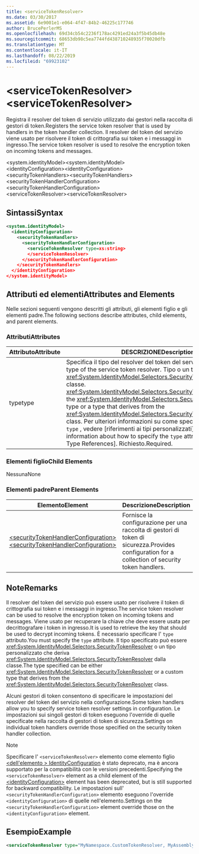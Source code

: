 ```yaml
---
title: <serviceTokenResolver>
ms.date: 03/30/2017
ms.assetid: 6e9001e1-e064-4f47-84b2-46225c177746
author: BrucePerlerMS
ms.openlocfilehash: 69d34cb54c2236f178ac4291ed24a3f5b45db48e
ms.sourcegitcommit: 68653db98c5ea7744fd438710248935f70020dfb
ms.translationtype: MT
ms.contentlocale: it-IT
ms.lasthandoff: 08/22/2019
ms.locfileid: "69923102"
---
```

# <a name="servicetokenresolver"></a><span data-ttu-id="39430-101">\<serviceTokenResolver></span><span class="sxs-lookup"><span data-stu-id="39430-101">\<serviceTokenResolver></span></span>
<span data-ttu-id="39430-102">Registra il resolver del token di servizio utilizzato dai gestori nella raccolta di gestori di token.</span><span class="sxs-lookup"><span data-stu-id="39430-102">Registers the service token resolver that is used by handlers in the token handler collection.</span></span> <span data-ttu-id="39430-103">Il resolver del token del servizio viene usato per risolvere il token di crittografia sui token e i messaggi in ingresso.</span><span class="sxs-lookup"><span data-stu-id="39430-103">The service token resolver is used to resolve the encryption token on incoming tokens and messages.</span></span>  
  
 <span data-ttu-id="39430-104">\<system.identityModel></span><span class="sxs-lookup"><span data-stu-id="39430-104">\<system.identityModel></span></span>  
<span data-ttu-id="39430-105">\<identityConfiguration></span><span class="sxs-lookup"><span data-stu-id="39430-105">\<identityConfiguration></span></span>  
<span data-ttu-id="39430-106">\<securityTokenHandlers></span><span class="sxs-lookup"><span data-stu-id="39430-106">\<securityTokenHandlers></span></span>  
<span data-ttu-id="39430-107">\<securityTokenHandlerConfiguration></span><span class="sxs-lookup"><span data-stu-id="39430-107">\<securityTokenHandlerConfiguration></span></span>  
<span data-ttu-id="39430-108">\<serviceTokenResolver></span><span class="sxs-lookup"><span data-stu-id="39430-108">\<serviceTokenResolver></span></span>  
  
## <a name="syntax"></a><span data-ttu-id="39430-109">Sintassi</span><span class="sxs-lookup"><span data-stu-id="39430-109">Syntax</span></span>  
  
```xml  
<system.identityModel>  
  <identityConfiguration>  
    <securityTokenHandlers>  
      <securityTokenHandlerConfiguration>  
        <serviceTokenResolver type=xs:string>  
        </serviceTokenResolver>  
      </securityTokenHandlerConfiguration>  
    </securityTokenHandlers>  
  </identityConfiguration>  
</system.identityModel>  
```  
  
## <a name="attributes-and-elements"></a><span data-ttu-id="39430-110">Attributi ed elementi</span><span class="sxs-lookup"><span data-stu-id="39430-110">Attributes and Elements</span></span>  
 <span data-ttu-id="39430-111">Nelle sezioni seguenti vengono descritti gli attributi, gli elementi figlio e gli elementi padre.</span><span class="sxs-lookup"><span data-stu-id="39430-111">The following sections describe attributes, child elements, and parent elements.</span></span>  
  
### <a name="attributes"></a><span data-ttu-id="39430-112">Attributi</span><span class="sxs-lookup"><span data-stu-id="39430-112">Attributes</span></span>  
  
|<span data-ttu-id="39430-113">Attributo</span><span class="sxs-lookup"><span data-stu-id="39430-113">Attribute</span></span>|<span data-ttu-id="39430-114">DESCRIZIONE</span><span class="sxs-lookup"><span data-stu-id="39430-114">Description</span></span>|  
|---------------|-----------------|  
|<span data-ttu-id="39430-115">type</span><span class="sxs-lookup"><span data-stu-id="39430-115">type</span></span>|<span data-ttu-id="39430-116">Specifica il tipo del resolver del token del servizio.</span><span class="sxs-lookup"><span data-stu-id="39430-116">Specifies the type of the service token resolver.</span></span> <span data-ttu-id="39430-117">Tipo o un tipo che deriva <xref:System.IdentityModel.Selectors.SecurityTokenResolver> dalla classe. <xref:System.IdentityModel.Selectors.SecurityTokenResolver></span><span class="sxs-lookup"><span data-stu-id="39430-117">Either the <xref:System.IdentityModel.Selectors.SecurityTokenResolver> type or a type that derives from the <xref:System.IdentityModel.Selectors.SecurityTokenResolver> class.</span></span> <span data-ttu-id="39430-118">Per ulteriori informazioni su come specificare l'attributo `type` , vedere [riferimenti ai tipi personalizzati].</span><span class="sxs-lookup"><span data-stu-id="39430-118">For more information about how to specify the `type` attribute, see [Custom Type References].</span></span> <span data-ttu-id="39430-119">Richiesto.</span><span class="sxs-lookup"><span data-stu-id="39430-119">Required.</span></span>|  
  
### <a name="child-elements"></a><span data-ttu-id="39430-120">Elementi figlio</span><span class="sxs-lookup"><span data-stu-id="39430-120">Child Elements</span></span>  
 <span data-ttu-id="39430-121">Nessuna</span><span class="sxs-lookup"><span data-stu-id="39430-121">None</span></span>  
  
### <a name="parent-elements"></a><span data-ttu-id="39430-122">Elementi padre</span><span class="sxs-lookup"><span data-stu-id="39430-122">Parent Elements</span></span>  
  
|<span data-ttu-id="39430-123">Elemento</span><span class="sxs-lookup"><span data-stu-id="39430-123">Element</span></span>|<span data-ttu-id="39430-124">Descrizione</span><span class="sxs-lookup"><span data-stu-id="39430-124">Description</span></span>|  
|-------------|-----------------|  
|[<span data-ttu-id="39430-125">\<securityTokenHandlerConfiguration></span><span class="sxs-lookup"><span data-stu-id="39430-125">\<securityTokenHandlerConfiguration></span></span>](securitytokenhandlerconfiguration.md)|<span data-ttu-id="39430-126">Fornisce la configurazione per una raccolta di gestori di token di sicurezza.</span><span class="sxs-lookup"><span data-stu-id="39430-126">Provides configuration for a collection of security token handlers.</span></span>|  
  
## <a name="remarks"></a><span data-ttu-id="39430-127">Note</span><span class="sxs-lookup"><span data-stu-id="39430-127">Remarks</span></span>  
 <span data-ttu-id="39430-128">Il resolver del token del servizio può essere usato per risolvere il token di crittografia sui token e i messaggi in ingresso.</span><span class="sxs-lookup"><span data-stu-id="39430-128">The service token resolver can be used to resolve the encryption token on incoming tokens and messages.</span></span> <span data-ttu-id="39430-129">Viene usato per recuperare la chiave che deve essere usata per decrittografare i token in ingresso.</span><span class="sxs-lookup"><span data-stu-id="39430-129">It is used to retrieve the key that should be used to decrypt incoming tokens.</span></span> <span data-ttu-id="39430-130">È necessario specificare l' `type` attributo.</span><span class="sxs-lookup"><span data-stu-id="39430-130">You must specify the `type` attribute.</span></span> <span data-ttu-id="39430-131">Il tipo specificato può essere <xref:System.IdentityModel.Selectors.SecurityTokenResolver> o un tipo personalizzato che deriva <xref:System.IdentityModel.Selectors.SecurityTokenResolver> dalla classe.</span><span class="sxs-lookup"><span data-stu-id="39430-131">The type specified can be either <xref:System.IdentityModel.Selectors.SecurityTokenResolver> or a custom type that derives from the <xref:System.IdentityModel.Selectors.SecurityTokenResolver> class.</span></span>  
  
 <span data-ttu-id="39430-132">Alcuni gestori di token consentono di specificare le impostazioni del resolver del token del servizio nella configurazione.</span><span class="sxs-lookup"><span data-stu-id="39430-132">Some token handlers allow you to specify service token resolver settings in configuration.</span></span> <span data-ttu-id="39430-133">Le impostazioni sui singoli gestori di token eseguono l'override di quelle specificate nella raccolta di gestori di token di sicurezza.</span><span class="sxs-lookup"><span data-stu-id="39430-133">Settings on individual token handlers override those specified on the security token handler collection.</span></span>  
  
> [!NOTE]
> <span data-ttu-id="39430-134">Specificare l' `<serviceTokenResolver>` elemento come elemento figlio [ \<dell'elemento > IdentityConfiguration](identityconfiguration.md) è stato deprecato, ma è ancora supportato per la compatibilità con le versioni precedenti.</span><span class="sxs-lookup"><span data-stu-id="39430-134">Specifying the `<serviceTokenResolver>` element as a child element of the [\<identityConfiguration>](identityconfiguration.md) element has been deprecated, but is still supported for backward compatibility.</span></span> <span data-ttu-id="39430-135">Le impostazioni sull' `<securityTokenHandlerConfiguration>` elemento eseguono l'override `<identityConfiguration>` di quelle nell'elemento.</span><span class="sxs-lookup"><span data-stu-id="39430-135">Settings on the `<securityTokenHandlerConfiguration>` element override those on the `<identityConfiguration>` element.</span></span>  
  
## <a name="example"></a><span data-ttu-id="39430-136">Esempio</span><span class="sxs-lookup"><span data-stu-id="39430-136">Example</span></span>  
  
```xml  
<serviceTokenResolver type="MyNamespace.CustomTokenResolver, MyAssembly" />  
```
